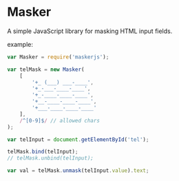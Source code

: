 # Masker
A simple JavaScript library for masking HTML input fields.


example:

```JavaScript
var Masker = require('maskerjs');

var telMask = new Masker(
    [
        '+_ (___) ___-____',
        '+_-___-____-____',
        '+_-____-____-____',
        '+__-____-____-____',
        '+___-____-____-____'
    ],
    /^[0-9]$/ // allowed chars
);

var telInput = document.getElementById('tel');

telMask.bind(telInput);
// telMask.unbind(telInput);

var val = telMask.unmask(telInput.value).text;

```
